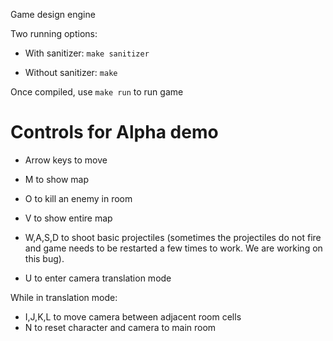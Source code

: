 Game design engine

Two running options:

* With sanitizer: `make sanitizer`

* Without sanitizer: `make`

Once compiled, use `make run` to run game


# Controls for Alpha demo

* Arrow keys to move

* M to show map

* O to kill an enemy in room

* V to show entire map

* W,A,S,D to shoot basic projectiles (sometimes the projectiles do not fire and game needs to be restarted a few times to work. We are working on this bug).

* U to enter camera translation mode

While in translation mode:

* I,J,K,L to move camera between adjacent room cells
* N to reset character and camera to main room
